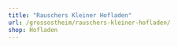 ```yaml
---
title: "Rauschers Kleiner Hofladen"
url: /grossostheim/rauschers-kleiner-hofladen/
shop: Hofladen
---
```

